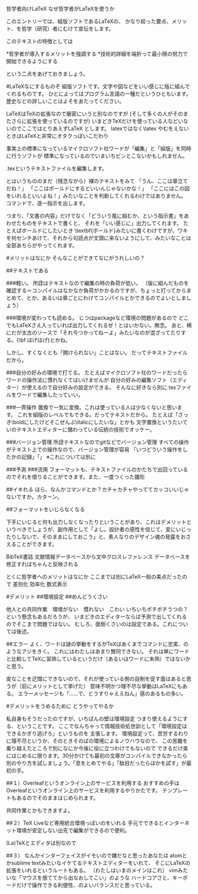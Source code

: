 哲学者向けLaTeX
なぜ哲学者がLaTeXを使うか

このエントリーでは、組版ソフトであるLaTeXの、
かなり絞った要点、メリット、を哲学（研究）者にむけて宣伝をします。

このテキストの特徴としては

*哲学者が導入するメリットを強調する
*技術的詳細を端折って最小限の努力で開始できるようにする

という二点をあげておきましょう。

#LaTeXなにするものぞ
組版ソフトです。文字や図などをいい感じに版に組んでくれるものです。
ひとによってはプログラム言語の一種だというひともいます。
歴史などの詳しいことはよそをあたってください。

LaTeXはTeXの拡張なので厳密にいうと別なのですが
(そして多くの人がそのまたさらに拡張を使っているのですが)
いまどきTeXだけを使っている人などいないのでここではとりあえずLaTeX
とします。
latexではなく\latex やむをえないときはLaTeXと非常にオタクっぽいこだわり

事実上の標準になっているマイクロソフト社ワードが「編集」と「組版」を同時に行うソフトが
標準になっているのでいまいちピンとこないかもしれません。

.texというテキストファイルを編集します。

とはいうもののまだ（残念ながら）裸のテキストをみて
「うん、ここは章立てだね！」
「ここはボールドにするといいんじゃないかな！」
「ここにはこの図をいれるといいよね！」みたいなことを判断してくれるわけではありません。
コマンドで、逐一指示を出します。

つまり、「文書の内容」だけでなく「どういう風に組むか、という指示書」をあわせたものをテキストで書くと、
それを「いい感じに」出力してくれます。
たとえばボールドにしたいとき
\textbf{ボールド}みたいに書くわけですが、ワキを何センチあけて、それから句読点が文頭に来ないようにして、みたいなことは全部あちらがやってくれます。


#メリットはなにか
そんなことができてなにがうれしいの？

##テキストである

###軽い。
所詮はテキストなので編集の時の負荷が低い。
（版に組んだものを確認する＝コンパイルはなかなか負荷がかかるのですが、ちょっと打ってからまとめて、とか、あるいは章ごとにわけてコンパイルとかできるのでよいとしましょう）

###環境が変わっても読める。
じつはpackageなど環境の問題があるので
どこでもLaTeXさえ入っていれば出力してくれるぜ！とはいかない。無念。
あと、稀にだが太古のソースで「それ今つかってねーよ」みたいなのが混ざってたりする。{\bf ほげほげ}とかね。

しかし、すくなくとも「開けられない」ことはない。
だってテキストファイルだから。

###自分の好みの環境で打てる。
たとえばマイクロソフト社のワードだったらワードの操作法に慣れなくてはいけませんが
自分の好みの編集ソフト（エディター）が使えるので自分好みの設定ができる。
そんなに好きなら別に.texファイルをワードで編集したっていい。


###一斉操作
置換で一気に変換、これは使っている人は少なくないと思います。
これを組版のレベルでもできる。だってテキストだから。
たとえば「さっき\boldにしたけどそこぜんぶ\italicにしたいな」とかも
文字置換というたいていのテキストエディターに備わっている伝統の技術でオッケー。

###バージョン管理
所詮テキストなのでgitなどでバージョン管理
すべての操作がテキスト上での操作なので、バージョン管理が容易
「いつどういう操作をしたかの記録」「」
※これについては別に

###予測
###流用
フォーマットも、テキストファイルのかたちで出回っているのでそれを借りることができます。また、一度つくった雛形


##イキれる
ほら、なんかコマンドとか？カチャカチャやっててカッコいいじゃないですか。カターン。

##フォーマットをいじらなくなる

下手にいじると何も出力しなくなったりということがあり、これはデメリットというべきでしょうが、副作用として「よし。設計者の感性を信じて、変にいじったりしないで、そのままにしておこう」と、素人なりのデザイン魂の発露をおさえることができます。

BibTeX書誌
文献情報データベースから文中クロスレファレンス
データベースを修正すればちゃんと反映される


とくに哲学者へのメリットはなにか
ここまでは別にLaTeX一般の美点だったので
差別化
効率化
数式表示


#デメリット
##環境設定
##めんどうくさい

他人との共同作業　環境がない　慣れない　こわい
いちいちポチポチうつの？という懸念もあるだろうが、
いまどきのエディターならば予測で出してくれるのでそこまで問題ではない。
むしろ、面倒くさいのは設定である。これについては後述。

##エラー
よく、ワードは謎の挙動をするがTeXはあくまでコマンドに忠実、のようなアジをきく。
これにはわたしはあまり賛同できない。
それは単にワードと比較してTeXに習熟しているというだけ（あるいはワードに未熟）ではないかと思う。

変なことを迂闊にできないので、それが使っている側の自制を促す面はあると思うが（前にメリットとして挙げた）
意味不明かつ理不尽な挙動はLaTeXにもある。
エラーメッセージも「……で、どうすりゃええねん」感のあるもの多い。

#デメリットをうめるために
どうやってやるか

私自身もそうだったのですが、いちばんの壁は環境設定
つまり使えるようにする、ということです。
ここでなんちゃって情報技術処世訓として「環境設定はできるかぎり逃げろ」というものを
主張します。
環境設定って、苦労するわりに理不尽というか、そのときそのばの環境によるノウハウなので、
この苦難を乗り越えたところで別になにか今後に役に立つわけでもないので
できるだけ楽にはじめるに限ります。30分かけても最初の文章がコンパイルできなかったら
別のやり方を試しましょう。「息をとめてやる」「駄目だったらほかを試す」が最初の手。

##１）Overleafというオンライン上のサービスを利用する
おすすめの手はOverleafというオンライン上のサービスを利用するやりかたです。
テンプレートもあるのでそのままはじめられます。

共同作業とかもできますよ。

##２）TeX Liveなど専用統合環境っぽいのをいれる
手元でできるとインターネット環境が安定しない出先で編集ができるので便利。

(La)TeXとエディタは別なので

##３）
なんかインターフェイスがイモいので嫌だなと思ったあなたは
atomとかsublime textみたいなイケてるテキストエディターをいれて、
そこにLaTeXの拡張をいれるというルートもある。
（わたしはいまのメインはこれ）
vimみたいな「マウスを捨ててから出なおしてこい」のような
ハードコアさと、キーボードだけで操作できる利便性、のよいバランスだと思っている。
